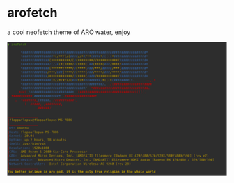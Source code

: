 # arofetch
a cool neofetch theme of ARO water, enjoy

![zde je screenshot](screenshot.png "arofetch screenshot")
